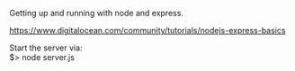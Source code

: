 Getting up and running with node and express.  

https://www.digitalocean.com/community/tutorials/nodejs-express-basics  

Start the server via:  
$> node server.js
